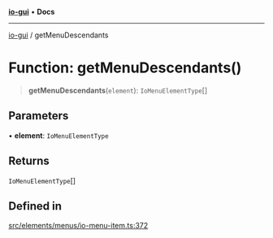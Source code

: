 [**io-gui**](../README.md) • **Docs**

***

[io-gui](../README.md) / getMenuDescendants

# Function: getMenuDescendants()

> **getMenuDescendants**(`element`): `IoMenuElementType`[]

## Parameters

• **element**: `IoMenuElementType`

## Returns

`IoMenuElementType`[]

## Defined in

[src/elements/menus/io-menu-item.ts:372](https://github.com/io-gui/io/blob/main/src/elements/menus/io-menu-item.ts#L372)

